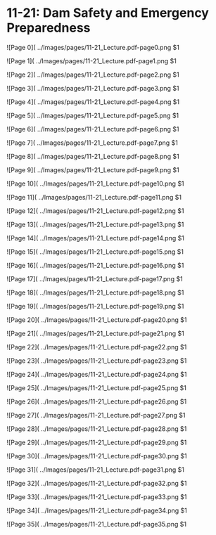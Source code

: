 # 11-21: Dam Safety and Emergency Preparedness

![Page 0]( ../Images/pages/11-21_Lecture.pdf-page0.png $1

![Page 1]( ../Images/pages/11-21_Lecture.pdf-page1.png $1

![Page 2]( ../Images/pages/11-21_Lecture.pdf-page2.png $1

![Page 3]( ../Images/pages/11-21_Lecture.pdf-page3.png $1

![Page 4]( ../Images/pages/11-21_Lecture.pdf-page4.png $1

![Page 5]( ../Images/pages/11-21_Lecture.pdf-page5.png $1

![Page 6]( ../Images/pages/11-21_Lecture.pdf-page6.png $1

![Page 7]( ../Images/pages/11-21_Lecture.pdf-page7.png $1

![Page 8]( ../Images/pages/11-21_Lecture.pdf-page8.png $1

![Page 9]( ../Images/pages/11-21_Lecture.pdf-page9.png $1

![Page 10]( ../Images/pages/11-21_Lecture.pdf-page10.png $1

![Page 11]( ../Images/pages/11-21_Lecture.pdf-page11.png $1

![Page 12]( ../Images/pages/11-21_Lecture.pdf-page12.png $1

![Page 13]( ../Images/pages/11-21_Lecture.pdf-page13.png $1

![Page 14]( ../Images/pages/11-21_Lecture.pdf-page14.png $1

![Page 15]( ../Images/pages/11-21_Lecture.pdf-page15.png $1

![Page 16]( ../Images/pages/11-21_Lecture.pdf-page16.png $1

![Page 17]( ../Images/pages/11-21_Lecture.pdf-page17.png $1

![Page 18]( ../Images/pages/11-21_Lecture.pdf-page18.png $1

![Page 19]( ../Images/pages/11-21_Lecture.pdf-page19.png $1

![Page 20]( ../Images/pages/11-21_Lecture.pdf-page20.png $1

![Page 21]( ../Images/pages/11-21_Lecture.pdf-page21.png $1

![Page 22]( ../Images/pages/11-21_Lecture.pdf-page22.png $1

![Page 23]( ../Images/pages/11-21_Lecture.pdf-page23.png $1

![Page 24]( ../Images/pages/11-21_Lecture.pdf-page24.png $1

![Page 25]( ../Images/pages/11-21_Lecture.pdf-page25.png $1

![Page 26]( ../Images/pages/11-21_Lecture.pdf-page26.png $1

![Page 27]( ../Images/pages/11-21_Lecture.pdf-page27.png $1

![Page 28]( ../Images/pages/11-21_Lecture.pdf-page28.png $1

![Page 29]( ../Images/pages/11-21_Lecture.pdf-page29.png $1

![Page 30]( ../Images/pages/11-21_Lecture.pdf-page30.png $1

![Page 31]( ../Images/pages/11-21_Lecture.pdf-page31.png $1

![Page 32]( ../Images/pages/11-21_Lecture.pdf-page32.png $1

![Page 33]( ../Images/pages/11-21_Lecture.pdf-page33.png $1

![Page 34]( ../Images/pages/11-21_Lecture.pdf-page34.png $1

![Page 35]( ../Images/pages/11-21_Lecture.pdf-page35.png $1

